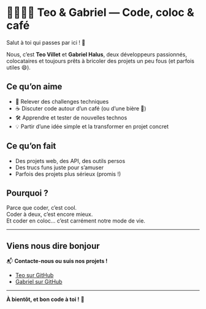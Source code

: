 # 👨‍💻👨‍💻 Teo & Gabriel — Code, coloc & café  

Salut à toi qui passes par ici ! 👋  

Nous, c’est **Teo Villet** et **Gabriel Halus**, deux développeurs passionnés, colocataires et toujours prêts à bricoler des projets un peu fous (et parfois utiles 😄).  

## Ce qu’on aime  
- 🎯 Relever des challenges techniques  
- ☕ Discuter code autour d’un café (ou d’une bière 🍻)  
- 🛠️ Apprendre et tester de nouvelles technos  
- 💡 Partir d’une idée simple et la transformer en projet concret  

## Ce qu’on fait  
- Des projets web, des API, des outils persos  
- Des trucs funs juste pour s’amuser  
- Parfois des projets plus sérieux (promis !)  

## Pourquoi ?  
Parce que coder, c’est cool.  
Coder à deux, c’est encore mieux.  
Et coder en coloc… c’est carrément notre mode de vie.  

---

## Viens nous dire bonjour  
📬 **Contacte-nous ou suis nos projets !**  

- [Teo sur GitHub](https://github.com/teovlt)  
- [Gabriel sur GitHub](https://github.com/gabrielhalus)  

---

**À bientôt, et bon code à toi !** 🚀
